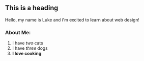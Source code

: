## This is a heading

Hello, my name is Luke and i'm excited to learn about web design!

### About Me:
1. I have *two* cats 
2. I have *three* dogs
3. **I love cooking**
